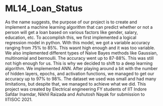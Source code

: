 # ML14_Loan_Status
As the name suggests, the purpose of our project is to create and implement a machine learning algorithm that can predict whether or not a person will get a loan based on various factors like gender, salary, education, etc. 
To accomplish this, we first implemented a logical regression model in python. With this model, we got a variable accuracy ranging from 75% to 85%. This wasnt high enough and it was too variable.
We also implemented different types of Naive Bayes methods like Gaussian, multinomial and bernoulli. The accuracy went up to 87-88%. This was still not high enough for us.
This is why we decided to shift to a deep learning algorithm. We implemented ANN. After playing around a bit with the number of hidden layers, epochs, and activation functions, we managed to get our accuracy up to 97% to 98%. 
The dataset we used was small and had many limitations, but despite that, we managed to achieve what we did.
This project was created by Electrical engineering FY students of IIT Indore Safdar Inamdar, Nikhil Raizada and Ashutosh Nayak for submission to IITISOC 2021.

